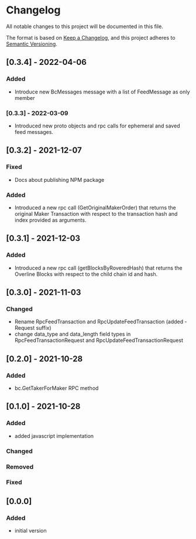 # Changelog
All notable changes to this project will be documented in this file.

The format is based on [Keep a Changelog](https://keepachangelog.com/en/1.0.0/),
and this project adheres to [Semantic Versioning](https://semver.org/spec/v2.0.0.html).

## [0.3.4] - 2022-04-06

### Added

- Introduce new BcMessages message with a list of FeedMessage as only member

### [0.3.3] - 2022-03-09

- Introduced new proto objects and  rpc calls for ephemeral and saved feed messages.

## [0.3.2] - 2021-12-07

### Fixed

- Docs about publishing NPM package

### Added

- Introduced a new rpc call (GetOriginalMakerOrder) that returns the original Maker Transaction with respect to the transaction hash and index provided as arguments.


## [0.3.1] - 2021-12-03

### Added

- Introduced a new rpc call (getBlocksByRoveredHash) that returns the Overline Blocks with respect to the child chain id and hash.

## [0.3.0] - 2021-11-03

### Changed

- Rename RpcFeedTransaction and RpcUpdateFeedTransaction (added -Request suffix)
- change data_type and data_length field types in RpcFeedTransactionRequest and RpcUpdateFeedTransactionRequest

## [0.2.0] - 2021-10-28

### Added

- bc.GetTakerForMaker RPC method

## [0.1.0] - 2021-10-28

### Added

- added javascript implementation

### Changed

### Removed

### Fixed

## [0.0.0]

### Added

- initial version

[Unreleased]: https://github.com/blockcollider/overline-proto/compare/v0.1.0...HEAD
